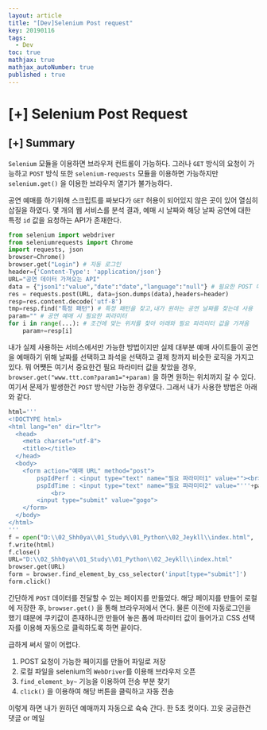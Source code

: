 ```yaml
---
layout: article
title: "[Dev]Selenium Post request"
key: 20190116
tags:
  - Dev
toc: true
mathjax: true
mathjax_autoNumber: true
published : true
---
```


# [+] Selenium Post Request

<!--more-->

## [+] Summary

`Selenium` 모듈을 이용하면 브라우저 컨트롤이 가능하다. 그러나 `GET` 방식의 요청이 가능하고 `POST` 방식 또한 `selenium-requests` 모듈을 이용하면 가능하지만 `selenium.get()` 을 이용한 브라우저 열기가 불가능하다.

공연 예매를 하기위해 스크립트를 짜보다가 `GET` 허용이 되어있지 않은 곳이 있어 열심히 삽질을 하였다.
몇 개의 웹 서비스를 분석 결과, 예매 시 날짜와 해당 날짜 공연에 대한 특정 `id` 값을 요청하는 API가 존재한다.

```python
from selenium import webdriver
from seleniumrequests import Chrome
import requests, json
browser=Chrome()
browser.get("Login") # 자동 로그인
header={'Content-Type': 'application/json'}
URL="공연 데이터 가져오는 API"
data = {"json1":"value","date":"date","language":"null"} # 필요한 POST 데이터
res = requests.post(URL, data=json.dumps(data),headers=header)
resp=res.content.decode('utf-8')
tmp=resp.find("특정 패턴") # 특정 패턴을 찾고,내가 원하는 공연 날짜를 찾는데 사용
param="" # 공연 예매 시 필요한 파라미터
for i in range(...): # 조건에 맞는 위치를 찾아 아래와 필요 파라미터 값을 가져옴
    param+=resp[i]
```

내가 실제 사용하는 서비스에서만 가능한 방법이지만 실제 대부분 예매 사이트들이 공연을 예매하기 위해 날짜를 선택하고 좌석을 선택하고 결제 창까지 비슷한 로직을 가지고 있다. 뭐 어쩃든 여기서 중요한건 필요 파라미터 값을 찾았을 경우, `browser.get("www.ttt.com?param1="+param)` 을 하면 원하는 위치까지 갈 수 있다. 여기서 문제가 발생한건 `POST` 방식만 가능한 경우였다. 그래서 내가 사용한 방법은 아래와 같다.

```python
html='''
<!DOCTYPE html>
<html lang="en" dir="ltr">
  <head>
    <meta charset="utf-8">
    <title></title>
  </head>
  <body>
    <form action="예매 URL" method="post">
        pspIdPerf : <input type="text" name="필요 파라미터1" value=""><br>
        pspIdTime : <input type="text" name="필요 파라미터2" value="'''+param+'''"><br>
            <br>
        <input type="submit" value="gogo">
    </form>
  </body>
</html>
'''
f = open("D:\\02_Shh0ya\\01_Study\\01_Python\\02_Jeykll\\index.html", 'w')
f.write(html)
f.close()
URL="D:\\02_Shh0ya\\01_Study\\01_Python\\02_Jeykll\\index.html"
browser.get(URL)
form = browser.find_element_by_css_selector('input[type="submit"]')
form.click()
```

간단하게 `POST` 데이터를 전달할 수 있는 페이지를 만들었다. 해당 페이지를 만들어 로컬에 저장한 후, `browser.get()` 을 통해 브라우저에서 연다. 물론 이전에 자동로그인을 했기 떄문에 쿠키값이 존재하니깐 만들어 놓은 폼에 파라미터 값이 들어가고 CSS 선택자를 이용해 자동으로 클릭하도록 하면 끝이다.

급하게 써서 말이 어렵다.

1. POST 요청이 가능한 페이지를 만들어 파일로 저장
2. 로컬 파일을 selenium의 `WebDriver`를 이용해 브라우저 오픈
3. `find_element_by~` 기능을 이용하여 전송 부분 찾기
4. `click()` 을 이용하여 해당 버튼을 클릭하고 자동 전송

이렇게 하면 내가 원하던 예매까지 자동으로 슉슉 간다.
한 5초 컷이다. 끄읏 궁금한건 댓글 or 메일






